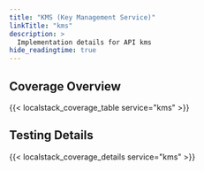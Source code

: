 ```yaml
---
title: "KMS (Key Management Service)"
linkTitle: "kms"
description: >
  Implementation details for API kms
hide_readingtime: true
---
```


## Coverage Overview

{{< localstack_coverage_table service="kms" >}}

## Testing Details

{{< localstack_coverage_details service="kms" >}}
